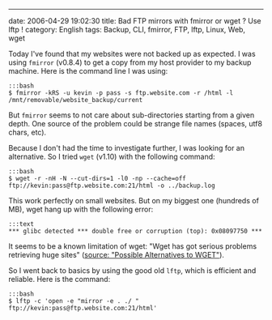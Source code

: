 ---
date: 2006-04-29 19:02:30
title: Bad FTP mirrors with fmirror or wget ? Use lftp !
category: English
tags: Backup, CLI, fmirror, FTP, lftp, Linux, Web, wget

Today I've found that my websites were not backed up as expected. I was using `fmirror` (v0.8.4) to get a copy from my host provider to my backup machine. Here is the command line I was using:

    :::bash
    $ fmirror -kRS -u kevin -p pass -s ftp.website.com -r /html -l /mnt/removable/website_backup/current

But `fmirror` seems to not care about sub-directories starting from a given depth. One source of the problem could be strange file names (spaces, utf8 chars, etc).

Because I don't had the time to investigate further, I was looking for an alternative. So I tried `wget` (v1.10) with the following command:

    :::bash
    $ wget -r -nH -N --cut-dirs=1 -l0 -np --cache=off ftp://kevin:pass@ftp.website.com:21/html -o ../backup.log

This work perfectly on small websites. But on my biggest one (hundreds of MB), wget hang up with the following error:

    :::text
    *** glibc detected *** double free or corruption (top): 0x08097750 ***

It seems to be a known limitation of wget: "Wget has got serious problems retrieving huge sites" ([source: "Possible Alternatives to WGET"](http://www.ccp14.ac.uk/mirror/wget.htm)).

So I went back to basics by using the good old `lftp`, which is efficient and reliable. Here is the command:

    :::bash
    $ lftp -c 'open -e "mirror -e . ./ " ftp://kevin:pass@ftp.website.com:21/html'

